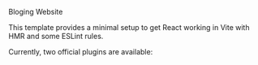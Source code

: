 Bloging Website

This template provides a minimal setup to get React working in Vite with HMR and some ESLint rules.

Currently, two official plugins are available:

